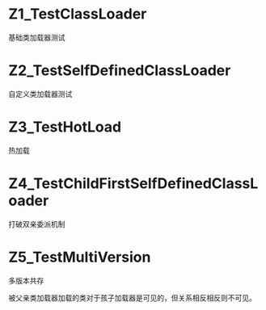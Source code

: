 # Z1_TestClassLoader
基础类加载器测试

# Z2_TestSelfDefinedClassLoader
自定义类加载器测试

# Z3_TestHotLoad
热加载

# Z4_TestChildFirstSelfDefinedClassLoader
打破双亲委派机制

# Z5_TestMultiVersion
多版本共存

被父亲类加载器加载的类对于孩子加载器是可见的，但关系相反相反则不可见。